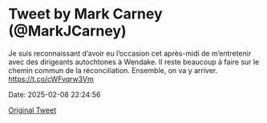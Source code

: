 # Tweet by Mark Carney (@MarkJCarney)

Je suis reconnaissant d’avoir eu l’occasion cet après-midi de m’entretenir avec des dirigeants autochtones à Wendake. Il reste beaucoup à faire sur le chemin commun de la réconciliation. Ensemble, on va y arriver. https://t.co/cWFvqrw3Vm

Date: 2025-02-08 22:24:56

[Original Tweet](https://x.com/MarkJCarney/status/1888353346462822583)
